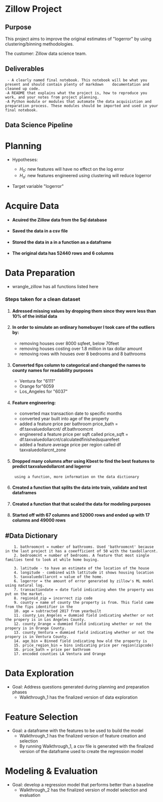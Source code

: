 # Zillow Project

## Purpose
This project aims to improve the original estimates of "logerror" by using clustering/binning methodologies.

The customer: Zillow data science team.

## Deliverables
     - A clearly named final notebook. This notebook will be what you present and should contain plenty of markdown    documentation and cleaned up code.
    -A README that explains what the project is, how to reproduce you work, and your notes from project planning.
    -A Python module or modules that automate the data acquisistion and preparation process. These modules should be imported and used in your final notebook.
## Data Science Pipeline

# Planning
- Hypotheses:
    - $H_0$: new features will have no effect on the log error
    - $H_a$: new features engineered using clustering will reduce logerror

- Target variable "logerror" 

# Acquire Data
- #### Acuired the Zillow data from the Sql database 
- #### Saved the data in a csv file
- #### Stored the data in a in a function as a dataframe 
- #### The original data has 52440 rows and 6 columns
# Data Preparation
- wrangle_zillow has all functions listed here
### Steps taken for a clean dataset
1. #### Adressed missing values by dropping them since they were less than 10% of the initial data 

2. #### In order to simulate an ordinary homebuyer I took care of the outliers by:
     - removing houses over 8000 sqfeet, below 70feet
     - removing houses costing over 1.8 million in tax dollar amount 
     - removing rows with houses over 8 bedrooms and 8 bathrooms 
     
3. #### Converted fips column to categorical and changed the names to county names for readability purposes 
     - Ventura for  "6111"
     - Orange for"6059
     - Los_Angeles for "6037"

4. #### Feature engineering:
     - converted max transaction date to  specific months 
     - converted year built into age of the property
     - added a feature price per bathroom price_bath = df.taxvaluedollarcnt/ df.bathroomcnt
     - engineered a feature price per sqft called price_sqft = df.taxvaluedollarcnt/calculatedfinishedsquarefeet
     - added a feature average price per region called df taxvaluedollarcnt_zone
     
5. #### Dropped many columns after using Kbest to find the best features to predict taxvaluedollarcnt and logerror
        using a function, more information on the data dictionary

6. #### Created a function that splits the data into train, validate and test dataframes

7. #### Created a function that that scaled the data for modeling purposes

8. #### Started off with 67 columns and 52000 rows and ended up with 17 columns and 49000 rows
## #Data Dictionary
        1. bathroomcnt = number of bathrooms. Used 'bathroomcnt' because in the last project it has a coeefficient of 50 with the taxdollarcnt.
        2. bedroomcnt = number of bedrooms. A feature that most single families tend to look at while home buying.
        
        3. latitude - to have an estimate of the location of the house
        4. longitude - combined with lattitude it shows housing location
        5. taxvaluedollarcnt = value of the home.
        6. logerror = the amount of error generated by zillow's ML model using natural log.
        7. transactiondate = date field indicating when the property was put on the market.
        8. regionid_zip = incorrect zip code
        9. county = name of county the property is from. This field came from the fips identifier in the 
        10. age = subtracted 2017 from yearbuilt
        11. county_Los_Angeles = dummied field indicating whether or not the propery is in Los Angeles County.
        12. county_Orange = dummied field indicating whether or not the propery is in Orange County.
        13. county_Ventura = dummied field indicating whether or not the propery is in Ventura County.
        14. age_bin = Binned field indicating how old the property is
        15. price_region_bin = bins indicating price per region(zipcode)
        16. price_bath = price per bathroom
        17. encoded counties LA Ventura and Orange
# Data Exploration
- Goal: Address questions generated during planning and preparation phases
    - Walkthrough_1 has the finalized version of data exploration

# Feature Selection
- Goal: a dataframe with the features to be used to build the model
    - Walkthrough_1 has the finalized version of feature creation and selection
    - By running Walkthrough_1, a csv file is generated with the finalized version of the dataframe used to create the regression model

# Modeling & Evaluation
- Goal: develop a regression model that performs better than a baseline
    - Walkthrough_2 has the finalized version of model selection and evaluation

